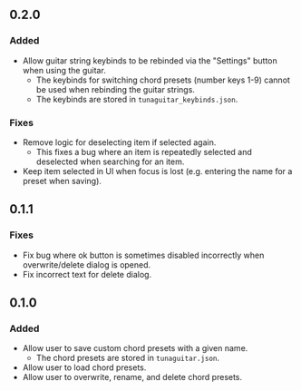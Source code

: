 ## 0.2.0

### Added
- Allow guitar string keybinds to be rebinded via the "Settings" button when using the guitar.
  - The keybinds for switching chord presets (number keys 1-9) cannot be used when rebinding the guitar strings.
  - The keybinds are stored in `tunaguitar_keybinds.json`.

### Fixes
- Remove logic for deselecting item if selected again.
  - This fixes a bug where an item is repeatedly selected and deselected when searching for an item.
- Keep item selected in UI when focus is lost (e.g. entering the name for a preset when saving).

## 0.1.1

### Fixes
- Fix bug where ok button is sometimes disabled incorrectly when overwrite/delete dialog is opened.
- Fix incorrect text for delete dialog.

## 0.1.0

### Added
- Allow user to save custom chord presets with a given name.
  - The chord presets are stored in `tunaguitar.json`.
- Allow user to load chord presets.
- Allow user to overwrite, rename, and delete chord presets.